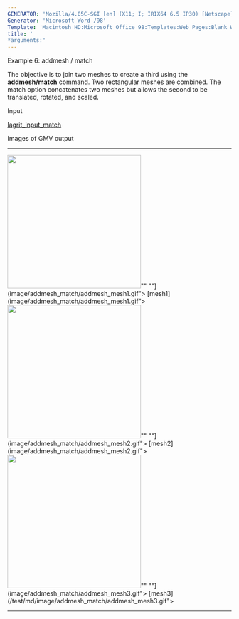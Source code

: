 ```yaml
---
GENERATOR: 'Mozilla/4.05C-SGI [en] (X11; I; IRIX64 6.5 IP30) [Netscape]'
Generator: 'Microsoft Word /98'
Template: 'Macintosh HD:Microsoft Office 98:Templates:Web Pages:Blank Web Page'
title: '
*arguments:'
---
```


 Example 6: addmesh / match

 The objective is to join two meshes to create a third using the
 **addmesh/match** command. Two rectangular meshes are combined. The
 match option concatenates two meshes but allows the second to be
 translated, rotated, and scaled.

 Input

  [lagrit\_input\_match](../lagrit_input_match)

 Images of GMV output  

   ---------------------------------------------------------------------------------------------------------------------------------------------------------------- ---------------------------------------------------------------------------------------------------------------------------------------------------------------- ---------------------------------------------------------------------------------------------------------------------------------------------------------------------------
   <img height="300" width="300" src="https://lanl.github.io/LaGriT/assets/images/addmesh_match/addmesh_mesh1_tn.gif">"" ""](image/addmesh_match/addmesh_mesh1.gif"> [mesh1](image/addmesh_match/addmesh_mesh1.gif">   <img height="300" width="300" src="https://lanl.github.io/LaGriT/assets/images/addmesh_match/addmesh_mesh2_tn.gif">"" ""](image/addmesh_match/addmesh_mesh2.gif"> [mesh2](image/addmesh_match/addmesh_mesh2.gif">   <img height="300" width="300" src="https://lanl.github.io/LaGriT/assets/images/addmesh_match/addmesh_mesh3_tn.gif">"" ""](image/addmesh_match/addmesh_mesh3.gif"> [mesh3](/test/md/image/addmesh_match/addmesh_mesh3.gif">
   ---------------------------------------------------------------------------------------------------------------------------------------------------------------- ---------------------------------------------------------------------------------------------------------------------------------------------------------------- ---------------------------------------------------------------------------------------------------------------------------------------------------------------------------

